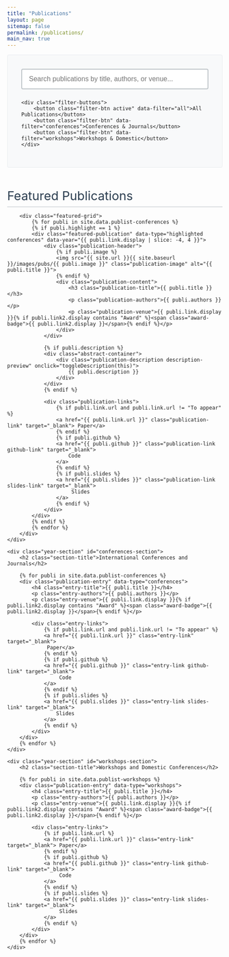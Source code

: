 ```yaml
---
title: "Publications"
layout: page
sitemap: false
permalink: /publications/
main_nav: true
---
```


<!-- Font Awesome for icons -->
<link rel="stylesheet" href="https://cdnjs.cloudflare.com/ajax/libs/font-awesome/6.0.0/css/all.min.css">
<!-- Bootstrap Icons -->
<link rel="stylesheet" href="https://cdn.jsdelivr.net/npm/bootstrap-icons@1.11.0/font/bootstrap-icons.css">

<style>
.academic-header {
    border-bottom: 2px solid #2c3e50;
    padding-bottom: 2rem;
    margin-bottom: 3rem;
    text-align: center;
}

.academic-header h1 {
    font-size: 2.8rem;
    font-weight: 400;
    color: #2c3e50;
    margin-bottom: 0.5rem;
    letter-spacing: 1px;
}

.academic-header .subtitle {
    font-size: 1.1rem;
    color: #7f8c8d;
    font-style: italic;
    margin-bottom: 2rem;
}

.search-filter-section {
    background: #f8f9fa;
    border: 1px solid #e9ecef;
    padding: 2rem;
    margin: 0;
    border-radius: 4px;
}

.search-container {
    max-width: 600px;
    margin: 0 auto 1.5rem auto;
}

.search-input {
    width: 100%;
    padding: 0.8rem 1rem;
    border: 2px solid #bdc3c7;
    border-radius: 4px;
    font-size: 1rem;
    background: white;
}

.search-input:focus {
    outline: none;
    border-color: #3498db;
}

.filter-buttons {
    display: flex;
    justify-content: center;
    gap: 0.5rem;
    flex-wrap: wrap;
}

.filter-btn {
    padding: 0.6rem 1.2rem;
    border: 1px solid #bdc3c7;
    background: white;
    color: #2c3e50;
    border-radius: 4px;
    cursor: pointer;
    transition: all 0.2s ease;
    font-size: 0.9rem;
}

.filter-btn:hover, .filter-btn.active {
    background: #2c3e50;
    color: white;
    border-color: #2c3e50;
}

.external-links {
    text-align: center;
    margin-top: 1.5rem;
}

.external-link {
    display: inline-block;
    padding: 0.7rem 1.5rem;
    background: #34495e;
    color: white;
    text-decoration: none;
    border-radius: 4px;
    margin: 0 0.5rem;
    font-size: 0.9rem;
    transition: background 0.2s ease;
}

.external-link:hover {
    background: #2c3e50;
    color: white;
    text-decoration: none;
}

.section-title {
    font-size: 1.8rem;
    font-weight: 400;
    color: #2c3e50;
    margin: 3rem 0 0.5rem 0;
    padding-bottom: 0.5rem;
    border-bottom: 1px solid #bdc3c7;
}

.highlighted-section {
    margin: 3rem 0;
}

.featured-grid {
    display: grid;
    grid-template-columns: repeat(2, 1fr);
    gap: 2rem;
    margin: 2rem 0;
}

.featured-publication {
    background: white;
    border: 1px solid #e1e8ed;
    padding: 1.5rem;
    padding-bottom: 4rem;
    border-radius: 4px;
    height: 500px;
    position: relative;
    transition: height 0.3s ease;
}

.featured-publication.expanded {
    height: auto;
    min-height: 500px;
    padding-bottom: 4rem;
}

.publication-header {
    display: flex;
    flex-direction: column;
    margin-bottom: 1rem;
}

.publication-image {
    width: 100%;
    height: 150px;
    object-fit: cover;
    border: 1px solid #ddd;
    border-radius: 4px;
    margin-bottom: 1rem;
}

.publication-content {
    width: 100%;
}

.publication-title {
    font-size: 1.15rem;
    font-weight: 500;
    color: #2c3e50;
    margin-top: 0.6rem;
    margin-bottom: 0.6rem;
    line-height: 1.4;
}

.publication-authors {
    color: #34495e;
    margin-bottom: 0.4rem;
    font-style: italic;
    font-size: 0.9rem;
}

.publication-venue {
    color: #3498db;
    font-weight: 500;
    margin-bottom: 0.8rem;
    font-size: 0.9rem;
}

.abstract-container {
    flex: 1;
    overflow: hidden;
    margin-bottom: 1rem;
    display: flex;
    flex-direction: column;
}

.publication-description {
    color: #555;
    line-height: 1.5;
    font-size: 0.9rem;
    text-align: justify;
    margin-bottom: 0;
}

.description-preview {
    cursor: pointer;
    position: relative;
    display: -webkit-box;
    -webkit-box-orient: vertical;
    overflow: hidden;
}

.description-preview::after {
    content: "...";
    position: absolute;
    bottom: 0;
    right: 0;
    background: white;
    padding-left: 0.5rem;
}

.description-full {
    cursor: pointer;
    display: block;
    overflow: visible;
}

.description-full::after {
    display: none;
}

.expand-toggle {
    color: #3498db;
    font-size: 0.8rem;
    cursor: pointer;
    margin-top: 0.5rem;
    font-weight: 500;
}

.expand-toggle:hover {
    color: #2980b9;
}

.publication-links {
    display: flex;
    gap: 0.8rem;
    flex-wrap: wrap;
    position: absolute;
    bottom: 1.5rem;
    left: 1.5rem;
    right: 1.5rem;
}

.publication-link {
    padding: 0.3rem 0.6rem;
    background: #f8f9fa;
    color: #495057;
    text-decoration: none;
    border-radius: 3px;
    font-size: 0.8rem;
    border: 1px solid #dee2e6;
    transition: all 0.2s ease;
}

.publication-link:hover {
    background: #f8f9fa;
    color: black;
    border-color: #dee2e6;
    text-decoration: none;
}


.award-badge {
    display: inline-block;
    background: #2c3e50;
    color: white;
    padding: 0.25rem 0.5rem;
    border-radius: 3px;
    font-size: 0.75rem;
    font-weight: 500;
    margin-left: 0.5rem;
    vertical-align: middle;
}

.featured-publication .award-badge {
    display: block;
    margin: 0.3rem 0 0 0;
    width: fit-content;
}

.year-section {
    margin: 2.5rem 0;
}


.publication-entry {
    padding: 1rem 0;
    border-bottom: 1px solid #f0f0f0;
    margin: 0;
}

.publication-entry:last-child {
    border-bottom: none;
}

.entry-title {
    font-size: 1.05rem;
    font-weight: 600;
    color: #2c3e50;
    margin-bottom: 0.4rem;
    line-height: 1.4;
}

.entry-authors {
    color: #34495e;
    margin-bottom: 0.3rem;
    font-style: italic;
    font-size: 0.95rem;
}

.entry-venue {
    color: #3498db;
    font-weight: 500;
    margin-bottom: 0.6rem;
    font-size: 0.95rem;
}

.entry-links {
    display: flex;
    gap: 0.8rem;
    flex-wrap: wrap;
}

.entry-link {
    padding: 0.25rem 0.5rem;
    background: #f8f9fa;
    color: #495057;
    text-decoration: none;
    border-radius: 3px;
    font-size: 0.8rem;
    border: 1px solid #dee2e6;
    transition: all 0.2s ease;
}

.entry-link:hover {
    background: #f8f9fa;
    color: black;
    text-decoration: none;
}

/* GitHub button styling */
.github-link {
    padding: 0.3rem 0.6rem;
    background: #f8f9fa;
    color: #495057;
    text-decoration: none;
    border-radius: 3px;
    font-size: 0.8rem;
    border: 1px solid #dee2e6;
    transition: all 0.2s ease;
}


/* Slides button styling */
.slides-link {
    padding: 0.3rem 0.6rem;
    background: #f8f9fa;
    color: #495057;
    text-decoration: none;
    border-radius: 3px;
    font-size: 0.8rem;
    border: 1px solid #dee2e6;
    transition: all 0.2s ease;
}

/* Icon spacing */
.github-link i, .slides-link i {
    margin-right: 0.3rem;
}


@media (max-width: 768px) {
    .academic-header h1 {
        font-size: 2.2rem;
    }
    
    .featured-grid {
        grid-template-columns: 1fr;
        gap: 1.5rem;
    }
    
    .filter-buttons {
        flex-direction: column;
        align-items: center;
    }
    
    .filter-btn {
        width: 200px;
    }
    
    /* Fix mobile layout for featured publications */
    .featured-publication {
        height: auto !important;
        min-height: auto !important;
        padding: 1.5rem;
        padding-bottom: 1.5rem !important;
        display: flex;
        flex-direction: column;
    }
    
    .featured-publication.expanded {
        min-height: auto !important;
        padding-bottom: 1.5rem !important;
    }
    
    .abstract-container {
        height: auto !important;
        margin-bottom: 1.5rem !important;
        flex: 1;
        min-height: 0;
    }
    
    .description-preview {
        -webkit-line-clamp: 3 !important;
        max-height: none !important;
    }
    
    .publication-links {
        position: relative !important;
        bottom: auto !important;
        left: auto !important;
        right: auto !important;
        margin-top: auto;
        margin-bottom: 0;
        padding-top: 1rem;
        border-top: 1px solid #f0f0f0;
    }
    
    .publication-header {
        flex-shrink: 0;
    }
    
    .publication-image {
        height: 120px;
    }
}

/* Additional responsive breakpoints for better window resizing support */
@media (max-width: 992px) and (min-width: 769px) {
    .featured-grid {
        grid-template-columns: 1fr;
        gap: 2rem;
        max-width: 600px;
        margin: 2rem auto;
    }
    
    .featured-publication {
        height: auto;
        min-height: 450px;
        padding-bottom: 4rem;
    }
    
    .abstract-container {
        margin-bottom: 1.5rem;
    }
}

@media (max-width: 480px) {
    .academic-header h1 {
        font-size: 1.8rem;
    }
    
    .search-filter-section {
        padding: 1.5rem;
        margin: 0 -1rem;
    }
    
    .featured-publication {
        padding: 1rem !important;
        margin: 0 -0.5rem;
    }
    
    .publication-image {
        height: 100px;
    }
    
    .publication-title {
        font-size: 1.05rem;
    }
    
    .publication-links {
        flex-direction: row;
        gap: 0.5rem;
        justify-content: flex-start;
        flex-wrap: wrap;
        padding-top: 1rem;
        border-top: none;
    }
    
    .publication-link {
        flex: 0 0 auto;
        min-width: 60px;
    }
}

/* Improved window resize handling */
@media (min-width: 769px) {
    .featured-publication {
        transition: height 0.3s ease, min-height 0.3s ease;
    }
    
    .abstract-container {
        transition: height 0.3s ease;
    }
}
</style>
<div class="search-filter-section">
    <div class="search-container">
        <input type="text" class="search-input" id="search-input" placeholder="Search publications by title, authors, or venue...">
    </div>
    
    <div class="filter-buttons">
        <button class="filter-btn active" data-filter="all">All Publications</button>
        <button class="filter-btn" data-filter="conferences">Conferences & Journals</button>
        <button class="filter-btn" data-filter="workshops">Workshops & Domestic</button>
    </div>
    
</div>

<div id="publications-content">
    <div class="highlighted-section" id="highlighted-section">
        <h2 class="section-title">Featured Publications</h2>
        
        <div class="featured-grid">
            {% for publi in site.data.publist-conferences %}
            {% if publi.highlight == 1 %}
            <div class="featured-publication" data-type="highlighted conferences" data-year="{{ publi.link.display | slice: -4, 4 }}">
                <div class="publication-header">
                    {% if publi.image %}
                    <img src="{{ site.url }}{{ site.baseurl }}/images/pubs/{{ publi.image }}" class="publication-image" alt="{{ publi.title }}">
                    {% endif %}
                    <div class="publication-content">
                        <h3 class="publication-title">{{ publi.title }}</h3>
                        <p class="publication-authors">{{ publi.authors }}</p>
                        <p class="publication-venue">{{ publi.link.display }}{% if publi.link2.display contains "Award" %}<span class="award-badge">{{ publi.link2.display }}</span>{% endif %}</p>
                    </div>
                </div>
                
                {% if publi.description %}
                <div class="abstract-container">
                    <div class="publication-description description-preview" onclick="toggleDescription(this)">
                        {{ publi.description }}
                    </div>
                </div>
                {% endif %}
                
                <div class="publication-links">
                    {% if publi.link.url and publi.link.url != "To appear" %}
                    <a href="{{ publi.link.url }}" class="publication-link" target="_blank"> Paper</a>
                    {% endif %}
                    {% if publi.github %}
                    <a href="{{ publi.github }}" class="publication-link github-link" target="_blank">
                        Code
                    </a>
                    {% endif %}
                    {% if publi.slides %}
                    <a href="{{ publi.slides }}" class="publication-link slides-link" target="_blank">
                         Slides
                    </a>
                    {% endif %}
                </div>
            </div>
            {% endif %}
            {% endfor %}
        </div>
    </div>

    <div class="year-section" id="conferences-section">
        <h2 class="section-title">International Conferences and Journals</h2>

        {% for publi in site.data.publist-conferences %}
        <div class="publication-entry" data-type="conferences">
            <h4 class="entry-title">{{ publi.title }}</h4>
            <p class="entry-authors">{{ publi.authors }}</p>
            <p class="entry-venue">{{ publi.link.display }}{% if publi.link2.display contains "Award" %}<span class="award-badge">{{ publi.link2.display }}</span>{% endif %}</p>

            <div class="entry-links">
                {% if publi.link.url and publi.link.url != "To appear" %}
                <a href="{{ publi.link.url }}" class="entry-link" target="_blank">
                 Paper</a>
                {% endif %}
                {% if publi.github %}
                <a href="{{ publi.github }}" class="entry-link github-link" target="_blank">
                     Code
                </a>
                {% endif %}
                {% if publi.slides %}
                <a href="{{ publi.slides }}" class="entry-link slides-link" target="_blank">
                    Slides
                </a>
                {% endif %}
            </div>
        </div>
        {% endfor %}
    </div>

    <div class="year-section" id="workshops-section">
        <h2 class="section-title">Workshops and Domestic Conferences</h2>

        {% for publi in site.data.publist-workshops %}
        <div class="publication-entry" data-type="workshops">
            <h4 class="entry-title">{{ publi.title }}</h4>
            <p class="entry-authors">{{ publi.authors }}</p>
            <p class="entry-venue">{{ publi.link.display }}{% if publi.link2.display contains "Award" %}<span class="award-badge">{{ publi.link2.display }}</span>{% endif %}</p>

            <div class="entry-links">
                {% if publi.link.url %}
                <a href="{{ publi.link.url }}" class="entry-link" target="_blank"> Paper</a>
                {% endif %}
                {% if publi.github %}
                <a href="{{ publi.github }}" class="entry-link github-link" target="_blank">
                     Code
                </a>
                {% endif %}
                {% if publi.slides %}
                <a href="{{ publi.slides }}" class="entry-link slides-link" target="_blank">
                     Slides
                </a>
                {% endif %}
            </div>
        </div>
        {% endfor %}
    </div>

</div>

<script>
document.addEventListener('DOMContentLoaded', function() {
    const searchInput = document.getElementById('search-input');
    const filterButtons = document.querySelectorAll('.filter-btn');
    const publications = document.querySelectorAll('.featured-publication, .publication-entry');
    const sections = document.querySelectorAll('.highlighted-section, .year-section');
    
    let currentFilter = 'all';
    
    // Filter functionality
    filterButtons.forEach(btn => {
        btn.addEventListener('click', function() {
            filterButtons.forEach(b => b.classList.remove('active'));
            this.classList.add('active');
            currentFilter = this.dataset.filter;
            filterPublications();
        });
    });
    
    // Search functionality
    searchInput.addEventListener('input', function() {
        filterPublications();
    });
    
    function filterPublications() {
        const searchTerm = searchInput.value.toLowerCase();
        let visibleCount = 0;
        
        // Show/hide sections based on filter
        sections.forEach(section => {
            const sectionId = section.id;
            let shouldShow = false;
            
            if (currentFilter === 'all') {
                shouldShow = true;
            } else if (currentFilter === 'conferences' && sectionId === 'conferences-section') {
                shouldShow = true;
            } else if (currentFilter === 'workshops' && sectionId === 'workshops-section') {
                shouldShow = true;
            }
            
            section.style.display = shouldShow ? 'block' : 'none';
        });
        
        publications.forEach(pub => {
            const title = pub.querySelector('.publication-title, .entry-title').textContent.toLowerCase();
            const authors = pub.querySelector('.publication-authors, .entry-authors').textContent.toLowerCase();
            const venue = pub.querySelector('.publication-venue, .entry-venue').textContent.toLowerCase();
            const pubType = pub.dataset.type;
            
            const matchesSearch = title.includes(searchTerm) || 
                                authors.includes(searchTerm) || 
                                venue.includes(searchTerm);
            
            // Filter based on current selection
            let matchesFilter = false;
            
            if (currentFilter === 'all') {
                matchesFilter = true;
            } else if (currentFilter === 'conferences') {
                matchesFilter = pubType.includes('conferences');
            } else if (currentFilter === 'workshops') {
                matchesFilter = pubType.includes('workshops');
            }
            
            if (matchesSearch && matchesFilter) {
                pub.style.display = 'block';
                visibleCount++;
            } else {
                pub.style.display = 'none';
            }
        });
        
        // Show no results message if needed
        if (visibleCount === 0 && searchTerm) {
            showNoResults();
        } else {
            hideNoResults();
        }
    }
    
    function showNoResults() {
        let noResultsMsg = document.getElementById('no-results');
        if (!noResultsMsg) {
            noResultsMsg = document.createElement('div');
            noResultsMsg.id = 'no-results';
            noResultsMsg.innerHTML = `
                <div style="text-align: center; padding: 3rem; color: #7f8c8d; font-family: 'Georgia', serif;">
                    <h3>No publications found</h3>
                    <p>Please adjust your search terms or filter selection</p>
                </div>
            `;
            document.getElementById('publications-content').appendChild(noResultsMsg);
        }
        noResultsMsg.style.display = 'block';
    }
    
    function hideNoResults() {
        const noResultsMsg = document.getElementById('no-results');
        if (noResultsMsg) {
            noResultsMsg.style.display = 'none';
        }
    }
    
    // Smooth scrolling for internal links
    document.querySelectorAll('a[href^="#"]').forEach(anchor => {
        anchor.addEventListener('click', function (e) {
            e.preventDefault();
            const target = document.querySelector(this.getAttribute('href'));
            if (target) {
                target.scrollIntoView({
                    behavior: 'smooth',
                    block: 'start'
                });
            }
        });
    });
    
    // Initialize page
    filterPublications();
});

// Function to toggle description expansion
function toggleDescription(element) {
    const container = element.closest('.featured-publication');
    const abstractContainer = element.closest('.abstract-container');
    
    if (element.classList.contains('description-preview')) {
        element.classList.remove('description-preview');
        element.classList.add('description-full');
        container.classList.add('expanded');
        // Remove height constraint when expanding
        if (abstractContainer) {
            abstractContainer.style.height = 'auto';
        }
    } else {
        element.classList.remove('description-full');
        element.classList.add('description-preview');
        container.classList.remove('expanded');
        // Recalculate line clamp and restore height when collapsing
        calculateLineClamp(element);
    }
}

// Function to calculate optimal line clamp for each abstract
function calculateLineClamp(desc) {
    const abstractContainer = desc.closest('.abstract-container');
    if (!abstractContainer) return;
    
    const container = desc.closest('.featured-publication');
    
    // Check if we're on mobile
    const isMobile = window.matchMedia('(max-width: 768px)').matches;
    
    if (isMobile) {
        // On mobile, use flexible layout without height constraints
        abstractContainer.style.height = 'auto';
        desc.style.webkitLineClamp = '3'; // Fixed 3 lines on mobile
        return;
    }
    
    // Desktop/tablet logic
    const containerHeight = 500; // Fixed height
    const headerHeight = container.querySelector('.publication-header').offsetHeight;
    const reservedBottomSpace = 64; // 4rem bottom padding for button area
    const topPadding = 24; // 1.5rem top padding
    const containerMargin = 16; // 1rem margin for abstract container
    
    const availableSpace = containerHeight - headerHeight - reservedBottomSpace - topPadding - containerMargin;
    
    // Set the container height to the available space
    abstractContainer.style.height = availableSpace + 'px';
    
    const lineHeight = parseFloat(window.getComputedStyle(desc).lineHeight);
    const maxLines = Math.floor(availableSpace / lineHeight);
    
    desc.style.webkitLineClamp = Math.max(3, maxLines); // Minimum 3 lines
}

document.addEventListener('DOMContentLoaded', function() {
    // Calculate line clamp for all preview descriptions
    const descriptions = document.querySelectorAll('.featured-publication .description-preview');
    descriptions.forEach(desc => {
        calculateLineClamp(desc);
    });
    
    // Handle window resize
    let resizeTimeout;
    window.addEventListener('resize', function() {
        clearTimeout(resizeTimeout);
        resizeTimeout = setTimeout(() => {
            // Recalculate line clamps after resize
            const currentDescriptions = document.querySelectorAll('.featured-publication .description-preview');
            currentDescriptions.forEach(desc => {
                calculateLineClamp(desc);
            });
        }, 250); // Debounce resize events
    });
});
</script>
